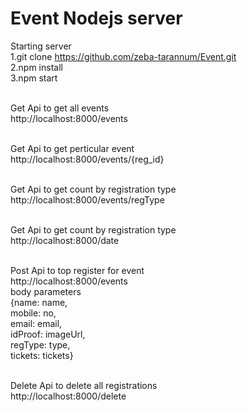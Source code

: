 # Event Nodejs server

Starting server<br/>
1.git clone https://github.com/zeba-tarannum/Event.git<br/>
2.npm install<br/>
3.npm start<br/>
<br/>

Get Api to get all events<br/>
http://localhost:8000/events<br/><br/>

Get Api to get perticular event<br/>
http://localhost:8000/events/{reg_id}<br/><br/>

Get Api to get count by registration type<br/>
http://localhost:8000/events/regType<br/><br/>

Get Api to get count by registration type<br/>
http://localhost:8000/date<br/><br/>

Post Api to top register for event<br/>
http://localhost:8000/events<br/>
body parameters<br/>
{name: name,<br/>
 mobile: no,<br/>
 email: email,<br/>
 idProof: imageUrl,<br/>
 regType: type,<br/>
 tickets: tickets}<br/><br/>
 
 Delete Api to delete all registrations<br/>
 http://localhost:8000/delete
